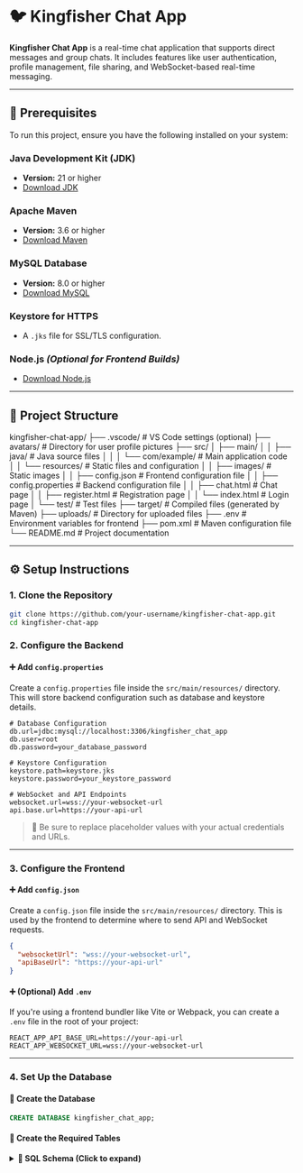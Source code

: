 # 🐦 Kingfisher Chat App

**Kingfisher Chat App** is a real-time chat application that supports direct messages and group chats. It includes features like user authentication, profile management, file sharing, and WebSocket-based real-time messaging.

---

## 🔧 Prerequisites

To run this project, ensure you have the following installed on your system:

### Java Development Kit (JDK)
- **Version:** 21 or higher  
- [Download JDK](https://www.oracle.com/java/technologies/javase-downloads.html)

### Apache Maven
- **Version:** 3.6 or higher  
- [Download Maven](https://maven.apache.org/download.cgi)

### MySQL Database
- **Version:** 8.0 or higher  
- [Download MySQL](https://dev.mysql.com/downloads/installer/)

### Keystore for HTTPS
- A `.jks` file for SSL/TLS configuration.

### Node.js *(Optional for Frontend Builds)*
- [Download Node.js](https://nodejs.org/)

---

## 📁 Project Structure
kingfisher-chat-app/
├── .vscode/ # VS Code settings (optional)
├── avatars/ # Directory for user profile pictures
├── src/
│ ├── main/
│ │ ├── java/ # Java source files
│ │ │ └── com/example/ # Main application code
│ │ └── resources/ # Static files and configuration
│ │ ├── images/ # Static images
│ │ ├── config.json # Frontend configuration file
│ │ ├── config.properties # Backend configuration file
│ │ ├── chat.html # Chat page
│ │ ├── register.html # Registration page
│ │ └── index.html # Login page
│ └── test/ # Test files
├── target/ # Compiled files (generated by Maven)
├── uploads/ # Directory for uploaded files
├── .env # Environment variables for frontend
├── pom.xml # Maven configuration file
└── README.md # Project documentation

---

## ⚙️ Setup Instructions

### 1. Clone the Repository

```bash
git clone https://github.com/your-username/kingfisher-chat-app.git
cd kingfisher-chat-app
```

### 2. Configure the Backend

#### ➕ Add `config.properties`

Create a `config.properties` file inside the `src/main/resources/` directory. This will store backend configuration such as database and keystore details.

```properties
# Database Configuration
db.url=jdbc:mysql://localhost:3306/kingfisher_chat_app
db.user=root
db.password=your_database_password

# Keystore Configuration
keystore.path=keystore.jks
keystore.password=your_keystore_password

# WebSocket and API Endpoints
websocket.url=wss://your-websocket-url
api.base.url=https://your-api-url
```

> 📝 Be sure to replace placeholder values with your actual credentials and URLs.

---

### 3. Configure the Frontend

#### ➕ Add `config.json`

Create a `config.json` file inside the `src/main/resources/` directory. This is used by the frontend to determine where to send API and WebSocket requests.

```json
{
  "websocketUrl": "wss://your-websocket-url",
  "apiBaseUrl": "https://your-api-url"
}
```

#### ➕ (Optional) Add `.env`

If you're using a frontend bundler like Vite or Webpack, you can create a `.env` file in the root of your project:

```env
REACT_APP_API_BASE_URL=https://your-api-url
REACT_APP_WEBSOCKET_URL=wss://your-websocket-url
```

---

### 4. Set Up the Database

#### 🧱 Create the Database

```sql
CREATE DATABASE kingfisher_chat_app;
```

#### 🧩 Create the Required Tables

<details> <summary><strong>📄 SQL Schema (Click to expand)</strong></summary>
```sql
CREATE TABLE ZAK_USERS (
    ID INT AUTO_INCREMENT PRIMARY KEY,
    USERNAME VARCHAR(255) UNIQUE NOT NULL,
    PASSWORD VARCHAR(255) NOT NULL,
    PROFILE_PICTURE VARCHAR(255) DEFAULT NULL
);

CREATE TABLE ZAK_DIRECT_MESSAGES (
    CHAT_ID INT AUTO_INCREMENT PRIMARY KEY,
    USER1_ID INT NOT NULL,
    USER2_ID INT NOT NULL,
    FOREIGN KEY (USER1_ID) REFERENCES ZAK_USERS(ID),
    FOREIGN KEY (USER2_ID) REFERENCES ZAK_USERS(ID)
);

CREATE TABLE ZAK_GROUPS (
    ID INT AUTO_INCREMENT PRIMARY KEY,
    NAME VARCHAR(255) NOT NULL,
    CREATED_BY INT NOT NULL,
    CREATED_AT TIMESTAMP DEFAULT CURRENT_TIMESTAMP,
    FOREIGN KEY (CREATED_BY) REFERENCES ZAK_USERS(ID) ON DELETE CASCADE
);

CREATE TABLE ZAK_GROUP_MEMBERS (
    GROUP_ID INT NOT NULL,
    USER_ID INT NOT NULL,
    JOINED_AT TIMESTAMP DEFAULT CURRENT_TIMESTAMP,
    PRIMARY KEY (GROUP_ID, USER_ID),
    FOREIGN KEY (GROUP_ID) REFERENCES ZAK_GROUPS(ID) ON DELETE CASCADE,
    FOREIGN KEY (USER_ID) REFERENCES ZAK_USERS(ID) ON DELETE CASCADE
);

CREATE TABLE ZAK_MESSAGES (
    ID INT AUTO_INCREMENT PRIMARY KEY,
    USER_ID INT NOT NULL,
    MESSAGE TEXT NOT NULL,
    CHAT_ID INT DEFAULT NULL,
    GROUP_ID INT DEFAULT NULL,
    MESSAGE_TYPE VARCHAR(10) DEFAULT 'text',
    TIMESTAMP TIMESTAMP DEFAULT CURRENT_TIMESTAMP,
    FOREIGN KEY (USER_ID) REFERENCES ZAK_USERS(ID),
    FOREIGN KEY (CHAT_ID) REFERENCES ZAK_DIRECT_MESSAGES(CHAT_ID) ON DELETE CASCADE,
    FOREIGN KEY (GROUP_ID) REFERENCES ZAK_GROUPS(ID) ON DELETE CASCADE
);
```
</details>

---

## 🚀 Running the App

To compile and run the server:

```bash
mvn clean install
mvn exec:java -Dexec.mainClass="com.example.MojServer"
```

Make sure your MySQL server is running and the `config.properties` is properly configured.

---

## ✨ Features

- 🧑‍💻 Real-time messaging using WebSockets
- 🔐 Secure login and registration
- 💬 Direct and group chat support
- 📁 File and media sharing
- 🖼️ Profile picture support
- 🧪 JUnit testable architecture

---

## 🛡️ Security

- SSL/TLS enabled via `.jks` keystore
- Passwords stored securely (e.g., hashed)
- Input sanitization and user session validation

---

## 📸 Screenshots

> *(Optional section — add screenshots of your UI here)*

---

## 📄 License

This project is licensed under the MIT License. See the `LICENSE` file for details.
